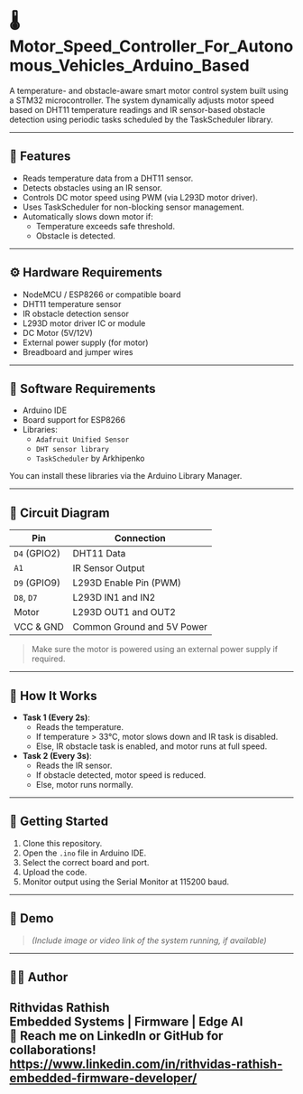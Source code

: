 # 🌡️ Motor_Speed_Controller_For_Autonomous_Vehicles_Arduino_Based

A temperature- and obstacle-aware smart motor control system built using a STM32 microcontroller. The system dynamically adjusts motor speed based on DHT11 temperature readings and IR sensor-based obstacle detection using periodic tasks scheduled by the TaskScheduler library.

---

## 📌 Features

- Reads temperature data from a DHT11 sensor.
- Detects obstacles using an IR sensor.
- Controls DC motor speed using PWM (via L293D motor driver).
- Uses TaskScheduler for non-blocking sensor management.
- Automatically slows down motor if:
  - Temperature exceeds safe threshold.
  - Obstacle is detected.

---

## ⚙️ Hardware Requirements

- NodeMCU / ESP8266 or compatible board
- DHT11 temperature sensor
- IR obstacle detection sensor
- L293D motor driver IC or module
- DC Motor (5V/12V)
- External power supply (for motor)
- Breadboard and jumper wires

---

## 🧠 Software Requirements

- Arduino IDE
- Board support for ESP8266
- Libraries:
  - `Adafruit Unified Sensor`
  - `DHT sensor library`
  - `TaskScheduler` by Arkhipenko

You can install these libraries via the Arduino Library Manager.

---

## 📐 Circuit Diagram

| Pin                | Connection                  |
|--------------------|-----------------------------|
| `D4` (GPIO2)       | DHT11 Data                  |
| `A1`               | IR Sensor Output            |
| `D9` (GPIO9)       | L293D Enable Pin (PWM)      |
| `D8`, `D7`         | L293D IN1 and IN2           |
| Motor              | L293D OUT1 and OUT2         |
| VCC & GND          | Common Ground and 5V Power  |

> Make sure the motor is powered using an external power supply if required.

---

## 🧪 How It Works

- **Task 1 (Every 2s)**: 
  - Reads the temperature.
  - If temperature > 33°C, motor slows down and IR task is disabled.
  - Else, IR obstacle task is enabled, and motor runs at full speed.
- **Task 2 (Every 3s)**: 
  - Reads the IR sensor.
  - If obstacle detected, motor speed is reduced.
  - Else, motor runs normally.

---

## 🚀 Getting Started

1. Clone this repository.
2. Open the `.ino` file in Arduino IDE.
3. Select the correct board and port.
4. Upload the code.
5. Monitor output using the Serial Monitor at 115200 baud.

---

## 📸 Demo

> *(Include image or video link of the system running, if available)*

---

## 🙋‍♂️ Author

**Rithvidas Rathish**  
Embedded Systems | Firmware | Edge AI  
📧 Reach me on LinkedIn or GitHub for collaborations!
https://www.linkedin.com/in/rithvidas-rathish-embedded-firmware-developer/
---


